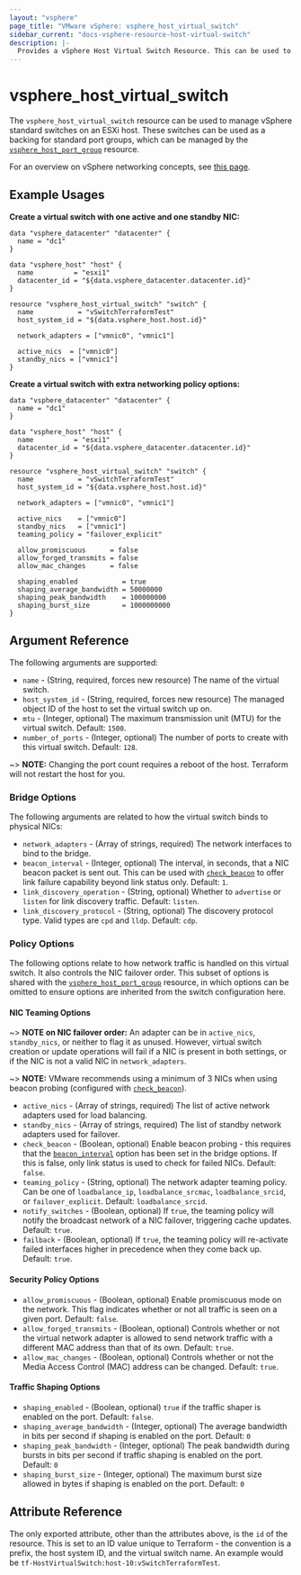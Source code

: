 ```yaml
---
layout: "vsphere"
page_title: "VMware vSphere: vsphere_host_virtual_switch"
sidebar_current: "docs-vsphere-resource-host-virtual-switch"
description: |-
  Provides a vSphere Host Virtual Switch Resource. This can be used to configure vSwitches direct on an ESXi host.
---
```


# vsphere\_host\_virtual\_switch

The `vsphere_host_virtual_switch` resource can be used to manage vSphere
standard switches on an ESXi host. These switches can be used as a backing for
standard port groups, which can be managed by the
[`vsphere_host_port_group`][host-port-group] resource.

For an overview on vSphere networking concepts, see [this
page][ref-vsphere-net-concepts].

[host-port-group]: /docs/providers/vsphere/r/host_port_group.html
[ref-vsphere-net-concepts]: https://docs.vmware.com/en/VMware-vSphere/6.5/com.vmware.vsphere.networking.doc/GUID-2B11DBB8-CB3C-4AFF-8885-EFEA0FC562F4.html

## Example Usages

**Create a virtual switch with one active and one standby NIC:**

```hcl
data "vsphere_datacenter" "datacenter" {
  name = "dc1"
}

data "vsphere_host" "host" {
  name          = "esxi1"
  datacenter_id = "${data.vsphere_datacenter.datacenter.id}"
}

resource "vsphere_host_virtual_switch" "switch" {
  name           = "vSwitchTerraformTest"
  host_system_id = "${data.vsphere_host.host.id}"

  network_adapters = ["vmnic0", "vmnic1"]

  active_nics  = ["vmnic0"]
  standby_nics = ["vmnic1"]
}
```

**Create a virtual switch with extra networking policy options:**

```hcl
data "vsphere_datacenter" "datacenter" {
  name = "dc1"
}

data "vsphere_host" "host" {
  name          = "esxi1"
  datacenter_id = "${data.vsphere_datacenter.datacenter.id}"
}

resource "vsphere_host_virtual_switch" "switch" {
  name           = "vSwitchTerraformTest"
  host_system_id = "${data.vsphere_host.host.id}"

  network_adapters = ["vmnic0", "vmnic1"]

  active_nics    = ["vmnic0"]
  standby_nics   = ["vmnic1"]
  teaming_policy = "failover_explicit"

  allow_promiscuous      = false
  allow_forged_transmits = false
  allow_mac_changes      = false

  shaping_enabled           = true
  shaping_average_bandwidth = 50000000
  shaping_peak_bandwidth    = 100000000
  shaping_burst_size        = 1000000000
}
```

## Argument Reference

The following arguments are supported:

* `name` - (String, required, forces new resource) The name of the virtual switch.
* `host_system_id` - (String, required, forces new resource) The managed object
  ID of the host to set the virtual switch up on. 
* `mtu` - (Integer, optional) The maximum transmission unit (MTU) for the virtual
  switch. Default: `1500`.
* `number_of_ports` - (Integer, optional) The number of ports to create with
  this virtual switch. Default: `128`.

~> **NOTE:** Changing the port count requires a reboot of the host. Terraform
will not restart the host for you.

### Bridge Options

The following arguments are related to how the virtual switch binds to physical
NICs:

* `network_adapters` - (Array of strings, required) The network interfaces to
  bind to the bridge.
* `beacon_interval` - (Integer, optional) The interval, in seconds, that a NIC
  beacon packet is sent out. This can be used with
  [`check_beacon`](#check_beacon) to offer link failure capability beyond link
  status only. Default: `1`.
* `link_discovery_operation` - (String, optional) Whether to `advertise` or
  `listen` for link discovery traffic. Default: `listen`.
* `link_discovery_protocol` - (String, optional) The discovery protocol type.
  Valid types are `cpd` and `lldp`. Default: `cdp`.

### Policy Options

The following options relate to how network traffic is handled on this virtual
switch. It also controls the NIC failover order. This subset of options is
shared with the [`vsphere_host_port_group`][host-port-group] resource, in which
options can be omitted to ensure options are inherited from the switch
configuration here.

#### NIC Teaming Options

~> **NOTE on NIC failover order:** An adapter can be in `active_nics`,
`standby_nics`, or neither to flag it as unused. However, virtual switch
creation or update operations will fail if a NIC is present in both settings,
or if the NIC is not a valid NIC in `network_adapters`.

~> **NOTE:** VMware recommends using a minimum of 3 NICs when using beacon
probing (configured with [`check_beacon`](#check_beacon)).

* `active_nics` - (Array of strings, required) The list of active network
  adapters used for load balancing.
* `standby_nics` - (Array of strings, required) The list of standby network
  adapters used for failover.
* `check_beacon` - (Boolean, optional) Enable beacon probing - this requires
  that the [`beacon_interval`](#beacon_interval) option has been set in the
  bridge options. If this is false, only link status is used to check for
  failed NICs. Default: `false`.
* `teaming_policy` - (String, optional) The network adapter teaming policy. Can
  be one of `loadbalance_ip`, `loadbalance_srcmac`, `loadbalance_srcid`, or
  `failover_explicit`. Default: `loadbalance_srcid`.
* `notify_switches` - (Boolean, optional) If `true`, the teaming policy will
  notify the broadcast network of a NIC failover, triggering cache updates.
  Default: `true`.
* `failback` - (Boolean, optional) If `true`, the teaming policy will
  re-activate failed interfaces higher in precedence when they come back up.
  Default: `true`.

#### Security Policy Options

* `allow_promiscuous` - (Boolean, optional) Enable promiscuous mode on the
  network. This flag indicates whether or not all traffic is seen on a given
  port. Default: `false`.
* `allow_forged_transmits` - (Boolean, optional) Controls whether or not the
  virtual network adapter is allowed to send network traffic with a different
  MAC address than that of its own. Default: `true`.
* `allow_mac_changes` - (Boolean, optional) Controls whether or not the Media
  Access Control (MAC) address can be changed. Default: `true`.

#### Traffic Shaping Options

* `shaping_enabled` - (Boolean, optional) `true` if the traffic shaper is
  enabled on the port. Default: `false`.
* `shaping_average_bandwidth` - (Integer, optional) The average bandwidth in
  bits per second if shaping is enabled on the port. Default: `0`
* `shaping_peak_bandwidth` - (Integer, optional) The peak bandwidth during
  bursts in bits per second if traffic shaping is enabled on the port. Default:
  `0`
* `shaping_burst_size` - (Integer, optional) The maximum burst size allowed in
  bytes if shaping is enabled on the port. Default: `0`

## Attribute Reference

The only exported attribute, other than the attributes above, is the `id` of
the resource. This is set to an ID value unique to Terraform - the convention
is a prefix, the host system ID, and the virtual switch name. An example would
be `tf-HostVirtualSwitch:host-10:vSwitchTerraformTest`.

